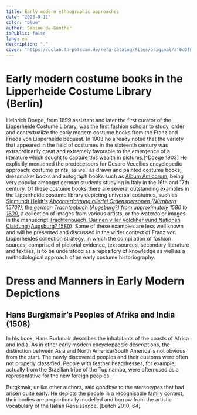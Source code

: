 ```yaml
---
title: Early modern ethnographic approaches 
date: "2023-9-11"
color: "blue"
author: Sabine de Günther
isPublic: false
lang: en
description: "."
cover: "https://uclab.fh-potsdam.de/refa-catalog/files/original/af6d3f80b1b5690cf68dae59dcfb0909bd2e6ea9.jpg"
---
```

# Early modern costume books in the Lipperheide Costume Library (Berlin)
Heinrich Doege, from 1899 assistant and later the first curator of the Lipperheide Costume Library, was the first fashion scholar to study, order and contextualize the early modern costume books from the Franz and Frieda von Lipperheide bequest. In 1903 he already noted that the variety that appeared in the field of costumes in the sixteenth century was extraordinarily great and extremely favorable to the emergence of a literature which sought to capture this wealth in pictures.[^Doege 1903] He explicitly mentioned the predecessors for Cesare Vecellios encyclopedic approach: costume prints, as well as drawn and painted costume books, dressmaker books and autograph books such as [Album Amicorum](41434), being very popular amongst german students studying in Italy in the 16th and 17th century. 
Of these costume books there are several outstanding examples in the Lipperheide costume library depicting universal costumes, such as [Sigmundt Heldt's](https://uclab.fh-potsdam.de/refa-catalog/api/resources/39055) *[Abconterfaittung allerlei Ordenspersonen (Nürnberg 1570?)](https://uclab.fh-potsdam.de/refa-catalog/api/resources/39072)*, the *[german Trachtenbuch (Augsburg?) from approximately 1580 to 1600](https://uclab.fh-potsdam.de/refa-catalog/api/resources/39082)*, a collection of images from various artists, or the watercolor images in the manuscript [Trachtenbuech. Darinen viller Volckher vund Nationen Claidung (Augsburg? 1580)](https://uclab.fh-potsdam.de/refa-catalog/api/resources/39076). Some of these examples are less well known and will be presented and discussed in the wider context of Franz von Lipperheides collection strategy, in which the compilation of fashion sources, comprised of pictorial evidence, text sources, secondary literature and textiles, is to be understood as a repository of knowledge as well as a methodological approach of an early costume historiography. 

# Dress and Manners in Early Modern Depictions

## Hans Burgkmair’s Peoples of Afrika and India (1508)
In his book, Hans Burkmair describes the inhabitants of the coasts of Africa and India. As in other early modern encyclopaedic descriptions, the distinction between Asia and North America/South America is not obvious from the start. The newly discovered peoples and their customs were often not properly classified. People with feather headdresses, for example, actually from the Brazilian tribe of the Tupinamba, were often used as a representative for the new foreign peoples.

Burgkmair, unlike other authors, said goodbye to the stereotypes that had arisen quite early. He depicts the people in a recognisable family context, their bodies are proportionally modelled and borrow from the artistic vocabulary of the Italian Renaissance. [Leitch 2010, 64]


